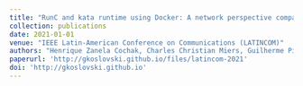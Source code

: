 ```yaml
---
title: "RunC and kata runtime using Docker: A network perspective comparison"
collection: publications
date: 2021-01-01
venue: "IEEE Latin-American Conference on Communications (LATINCOM)"
authors: "Henrique Zanela Cochak, Charles Christian Miers, Guilherme Piêgas Koslovski, Maurício Aronne Pillon"
paperurl: 'http://gkoslovski.github.io/files/latincom-2021'
doi: 'http://gkoslovski.github.io'
---
```

